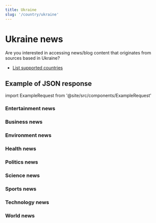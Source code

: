```yaml
---
title: Ukraine
slug: '/country/ukraine'
---
```


# Ukraine news

Are you interested in accessing news/blog content that originates from sources based in Ukraine?

- [List supported countries](/get-articles/countries)

## Example of JSON response

import ExampleRequest from '@site/src/components/ExampleRequest'

### Entertainment news
<ExampleRequest url="https://apitube.io/v1/news/articles?limit=2&category=news/Arts_and_Entertainment&country=ua"></ExampleRequest>

### Business news
<ExampleRequest url="https://apitube.io/v1/news/articles?limit=2&category=news/Business&country=ua"></ExampleRequest>

### Environment news
<ExampleRequest url="https://apitube.io/v1/news/articles?limit=2&category=news/Environment&country=ua"></ExampleRequest>

### Health news
<ExampleRequest url="https://apitube.io/v1/news/articles?limit=2&category=news/Health&country=ua"></ExampleRequest>

### Politics news
<ExampleRequest url="https://apitube.io/v1/news/articles?limit=2&category=news/Politics&country=ua"></ExampleRequest>

### Science news
<ExampleRequest url="https://apitube.io/v1/news/articles?limit=2&category=news/Science&country=ua"></ExampleRequest>

### Sports news
<ExampleRequest url="https://apitube.io/v1/news/articles?limit=2&category=news/Sports&country=ua"></ExampleRequest>

### Technology news
<ExampleRequest url="https://apitube.io/v1/news/articles?limit=2&category=news/Technology&country=ua"></ExampleRequest>

### World news
<ExampleRequest url="https://apitube.io/v1/news/articles?limit=2&category=news/World&country=ua"></ExampleRequest>
